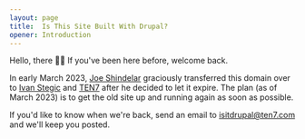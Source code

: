 ```yaml
---
layout: page
title:  Is This Site Built With Drupal?
opener: Introduction
---
```


Hello, there 👋🏻 If you've been here before, welcome back.

In early March 2023, [Joe Shindelar](https://www.drupal.org/u/eojthebrave) graciously transferred this domain over to [Ivan Stegic](https://ten7.com/about/team/ivan-stegic) and [TEN7](https://ten7.com/) after he decided to let it expire. The plan (as of March 2023) is to get the old site up and running again as soon as possible.

If you'd like to know when we're back, send an email to [isitdrupal@ten7.com](mailto:isitdrupal@ten7.com) and we'll keep you posted.

